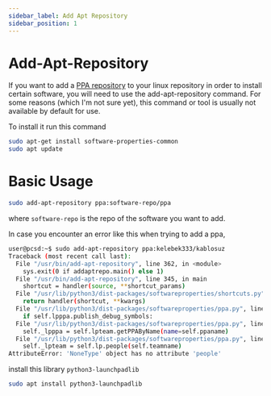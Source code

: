 ```yaml
---
sidebar_label: Add Apt Repository
sidebar_position: 1
---
```


# Add-Apt-Repository

If you want to add a [PPA repository](https://www.geeksforgeeks.org/using-ppa-in-linux/) to your linux repository in order to install certain software, you will need to use the add-apt-repository command. For some reasons (which I'm not sure yet), this command or tool is usually not available by default for use.

To install it run this command
```bash
sudo apt-get install software-properties-common
sudo apt update
```

# Basic Usage

```bash
sudo add-apt-repository ppa:software-repo/ppa
```
where `software-repo` is the repo of the software you want to add.

In case you encounter an error like this when trying to add a ppa,

```bash
user@pcsd:~$ sudo add-apt-repository ppa:kelebek333/kablosuz
Traceback (most recent call last):
  File "/usr/bin/add-apt-repository", line 362, in <module>
    sys.exit(0 if addaptrepo.main() else 1)
  File "/usr/bin/add-apt-repository", line 345, in main
    shortcut = handler(source, **shortcut_params)
  File "/usr/lib/python3/dist-packages/softwareproperties/shortcuts.py", line 40, in shortcut_handler
    return handler(shortcut, **kwargs)
  File "/usr/lib/python3/dist-packages/softwareproperties/ppa.py", line 86, in __init__
    if self.lpppa.publish_debug_symbols:
  File "/usr/lib/python3/dist-packages/softwareproperties/ppa.py", line 126, in lpppa
    self._lpppa = self.lpteam.getPPAByName(name=self.ppaname)
  File "/usr/lib/python3/dist-packages/softwareproperties/ppa.py", line 113, in lpteam
    self._lpteam = self.lp.people(self.teamname)
AttributeError: 'NoneType' object has no attribute 'people'
```

install this library `python3-launchpadlib`
```bash
sudo apt install python3-launchpadlib
```